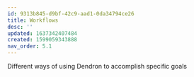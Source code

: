 ```yaml
---
id: 9313b845-d9bf-42c9-aad1-0da34794ce26
title: Workflows
desc: ''
updated: 1637342407484
created: 1599059343888
nav_order: 5.1
---
```



Different ways of using Dendron to accomplish specific goals

